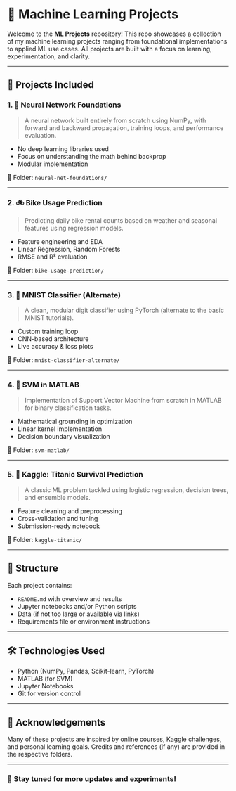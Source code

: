 # 🤖 Machine Learning Projects

Welcome to the **ML Projects** repository! This repo showcases a collection of my machine learning projects ranging from foundational implementations to applied ML use cases. All projects are built with a focus on learning, experimentation, and clarity.

---

## 📂 Projects Included

### 1. 🔧 Neural Network Foundations
> A neural network built entirely from scratch using NumPy, with forward and backward propagation, training loops, and performance evaluation.

- No deep learning libraries used
- Focus on understanding the math behind backprop
- Modular implementation

📁 Folder: `neural-net-foundations/`

---

### 2. 🚲 Bike Usage Prediction
> Predicting daily bike rental counts based on weather and seasonal features using regression models.

- Feature engineering and EDA
- Linear Regression, Random Forests
- RMSE and R² evaluation

📁 Folder: `bike-usage-prediction/`

---

### 3. 🧠 MNIST Classifier (Alternate)
> A clean, modular digit classifier using PyTorch (alternate to the basic MNIST tutorials).

- Custom training loop
- CNN-based architecture
- Live accuracy & loss plots

📁 Folder: `mnist-classifier-alternate/`

---

### 4. 🧪 SVM in MATLAB
> Implementation of Support Vector Machine from scratch in MATLAB for binary classification tasks.

- Mathematical grounding in optimization
- Linear kernel implementation
- Decision boundary visualization

📁 Folder: `svm-matlab/`

---

### 5. 🧊 Kaggle: Titanic Survival Prediction
> A classic ML problem tackled using logistic regression, decision trees, and ensemble models.

- Feature cleaning and preprocessing
- Cross-validation and tuning
- Submission-ready notebook

📁 Folder: `kaggle-titanic/`

---

## 📌 Structure

Each project contains:
- `README.md` with overview and results
- Jupyter notebooks and/or Python scripts
- Data (if not too large or available via links)
- Requirements file or environment instructions

---

## 🛠️ Technologies Used

- Python (NumPy, Pandas, Scikit-learn, PyTorch)
- MATLAB (for SVM)
- Jupyter Notebooks
- Git for version control

---

## 🙌 Acknowledgements

Many of these projects are inspired by online courses, Kaggle challenges, and personal learning goals. Credits and references (if any) are provided in the respective folders.

---

### 🚀 Stay tuned for more updates and experiments!


